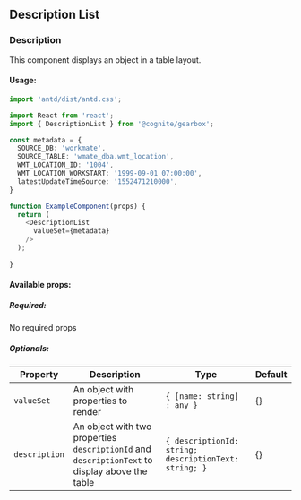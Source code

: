 ## Description List 

<!-- STORY -->

### Description

This component displays an object in a table layout.

#### Usage:

```typescript jsx
import 'antd/dist/antd.css';

import React from 'react';
import { DescriptionList } from '@cognite/gearbox';

const metadata = {
  SOURCE_DB: 'workmate',
  SOURCE_TABLE: 'wmate_dba.wmt_location',
  WMT_LOCATION_ID: '1004',
  WMT_LOCATION_WORKSTART: '1999-09-01 07:00:00',
  latestUpdateTimeSource: '1552471210000',
}

function ExampleComponent(props) {
  return (
    <DescriptionList 
      valueSet={metadata} 
    />
  );
  
}
```

#### Available props:

##### Required:

No required props

##### Optionals:

| Property      | Description                                                                                    | Type                                                  | Default |
| ------------- | ---------------------------------------------------------------------------------------------- | ----------------------------------------------------- | ------- |
| `valueSet`    | An object with properties to render                                                            | `{ [name: string] : any }`                                              | {}      |
| `description` | An object with two properties `descriptionId` and `descriptionText` to display above the table | `{ descriptionId: string; descriptionText: string; }` | {}      |

